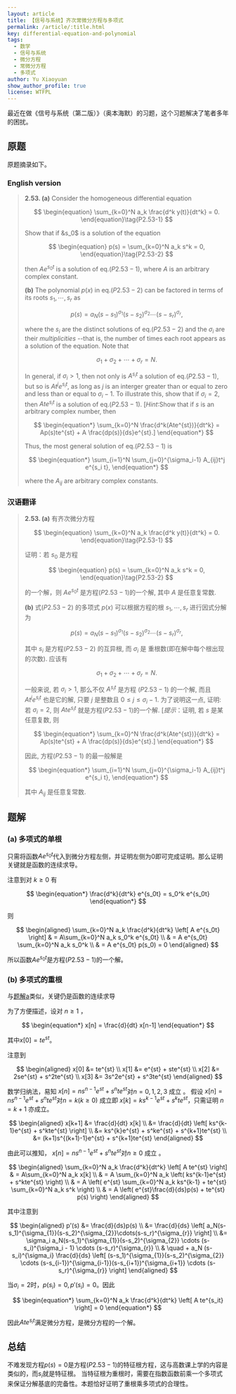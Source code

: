 ```yaml
---
layout: article
title: 【信号与系统】齐次常微分方程与多项式
permalink: /article/:title.html
key: differential-equation-and-polynomial
tags: 
  - 数学
  - 信号与系统
  - 微分方程
  - 常微分方程
  - 多项式
author: Yu Xiaoyuan
show_author_profile: true
license: WTFPL
---
```


最近在做《信号与系统（第二版）》（奥本海默）的习题，这个习题解决了笔者多年的困扰。

<!--more-->

## 原题

原题摘录如下。

### English version

>**2.53. (a)** Consider the homogeneous differential equation
>
>$$
>\begin{equation}
>    \sum_{k=0}^N a_k \frac{d^k y(t)}{dt^k} = 0.
>\end{equation}\tag{P2.53-1}
>$$
>
>Show that if &s_0$ is a solution of the equation
>
>$$
>\begin{equation}
>    p(s) = \sum_{k=0}^N a_k s^k = 0,
>\end{equation}\tag{P2.53-2}
>$$
>
>then $Ae^{s_0t}$ is a solution of eq.$(P2.53-1)$, where $A$ is an arbitrary complex constant.
>
>**(b)** The polynomial $p(x)$ in eq.$(P2.53-2)$ can be factored in terms of its roots $s_1,\cdots,s_r$ as
>
>$$
>\begin{equation*}
>    p(s) = a_N(s-s_1)^{\sigma_{1}}(s-s_2)^{\sigma_{2}}\cdots(s-s_r)^{\sigma_{r}} ,
>\end{equation*}
>$$
>
>where the $s_i$ are the distinct solutions of eq.$(P2.53-2)$ and the $\sigma_i$ are their *multiplicities*
>--that is, the number of times each root appears as a solution of the equation. Note that
>
>$$
>\begin{equation*}
>    \sigma_1 + \sigma_2 + \cdots + \sigma_r = N.
>\end{equation*}
>$$
>
>In general, if $\sigma_i > 1$, then not only is $A^{s_i t}$ a solution of eq.$(P2.53-1)$,
>but so is $At^je^{s_it}$, as long as $j$ is an interger greater than or equal to zero and less than or equal to $\sigma_i-1$.
>To illustrate this, show that if $\sigma_i=2$, then $Ate^{s_it}$ is a solution of eq.$(P2.53-1)$.
>[*Hint*:Show that if $s$ is an arbitrary complex number, then
>
>$$
>\begin{equation*}
>    \sum_{k=0}^N \frac{d^k(Ate^{st})}{dt^k} = Ap(s)te^{st} + A \frac{dp(s)}{ds}e^{st}.]
>\end{equation*}
>$$
>
>Thus, the most general solution of eq.$(P2.53-1)$ is
>
>$$
>\begin{equation*}
>    \sum_{i=1}^N \sum_{j=0}^{\sigma_i-1} A_{ij}t^j e^{s_i t},
>\end{equation*}
>$$
>
>where the $A_{ij}$ are arbitrary complex constants.

### 汉语翻译

>**2.53. (a)** 有齐次微分方程
>
>$$
>\begin{equation}
>    \sum_{k=0}^N a_k \frac{d^k y(t)}{dt^k} = 0.
>\end{equation}\tag{P2.53-1}
>$$
>
>证明：若 $s_0$ 是方程
>
>$$
>\begin{equation}
>    p(s) = \sum_{k=0}^N a_k s^k = 0,
>\end{equation}\tag{P2.53-2}
>$$
>
>的一个解，则 $Ae^{s_0t}$ 是方程$(P2.53-1)$的一个解, 其中 $A$ 是任意复常数.
>
>**(b)** 式$(P2.53-2)$ 的多项式 $p(x)$ 可以根据方程的根 $s_1,\cdots,s_r$ 进行因式分解为
>
>$$
>\begin{equation*}
>    p(s) = a_N(s-s_1)^{\sigma_{1}}(s-s_2)^{\sigma_{2}}\cdots(s-s_r)^{\sigma_{r}} ,
>\end{equation*}
>$$
>
>其中 $s_i$ 是方程$(P2.53-2)$ 的互异根, 而 $\sigma_i$ 是 重根数(即在解中每个根出现的次数). 应该有
>
>$$
>\begin{equation*}
>    \sigma_1 + \sigma_2 + \cdots + \sigma_r = N.
>\end{equation*}
>$$
>
>一般来说, 若 $\sigma_i > 1$, 那么不仅 $A^{s_i t}$ 是方程 $(P2.53-1)$ 的一个解,
>而且 $At^je^{s_it}$ 也是它的解, 只要 $j$ 是整数且 $0 \leq j \leq \sigma_i-1$.
>为了说明这一点, 证明: 若 $\sigma_i=2$, 则 $Ate^{s_it}$ 就是方程$(P2.53-1)$的一个解.
>[*提示*：证明, 若 $s$ 是某任意复数, 则
>
>$$
>\begin{equation*}
>    \sum_{k=0}^N \frac{d^k(Ate^{st})}{dt^k} = Ap(s)te^{st} + A \frac{dp(s)}{ds}e^{st}.]
>\end{equation*}
>$$
>
>因此, 方程$(P2.53-1)$ 的最一般解是
>
>$$
>\begin{equation*}
>    \sum_{i=1}^N \sum_{j=0}^{\sigma_i-1} A_{ij}t^j e^{s_i t},
>\end{equation*}
>$$
>
>其中 $A_{ij}$ 是任意复常数.

## 题解

### **(a)** 多项式的单根

只需将函数$A e^{s_0t}$代入到微分方程左侧，并证明左侧为$0$即可完成证明。那么证明关键就是函数的连续求导。

注意到对 $k\geq 0$ 有

$$
\begin{equation*}
    \frac{d^k}{dt^k} e^{s_0t} = s_0^k e^{s_0t}
\end{equation*}
$$

则

<!-- $$
\begin{equation*}
    \sum_{k=0}^N a_k \frac{d^k}{dt^k} \left[ A e^{s_0t} \right] = A\sum_{k=0}^N a_k s_0^k e^{s_0t}
\end{equation*}
$$ -->

$$
\begin{aligned}
    \sum_{k=0}^N a_k \frac{d^k}{dt^k} \left[ A e^{s_0t} \right] & = A\sum_{k=0}^N a_k s_0^k e^{s_0t} \\
    & = A e^{s_0t} \sum_{k=0}^N a_k s_0^k \\
    & = A e^{s_0t} p(s_0) = 0
\end{aligned}
$$

所以函数$A e^{s_0t}$是方程$(P2.53-1)$的一个解。

### **(b)** 多项式的重根

与[题解a](#a-多项式的单根)类似，关键仍是函数的连续求导

为了方便描述，设对 $n \geq 1$ ，

$$
\begin{equation*}
    x[n] = \frac{d}{dt} x[n-1]
\end{equation*}
$$

其中$x[0] = te^{st}$。

注意到

$$
\begin{aligned}
    x[0] &= te^{st} \\
    x[1] &= e^{st} + ste^{st} \\
    x[2] &= 2se^{st} + s^2te^{st} \\
    x[3] &= 3s^2e^{st} + s^3te^{st}
\end{aligned}
$$

数学归纳法，易知 $x[n] = ns^{n-1}e^{st} + s^nte^{st}$对$n=0,1,2,3$ 成立 。
假设 $x[n] = ns^{n-1}e^{st} + s^nte^{st}$对$n=k(k\geq 0)$ 成立即 $x[k] = ks^{k-1}e^{st} + s^kte^{st}$，只需证明 $n=k+1$ 亦成立。

$$
\begin{aligned}
    x[k+1] &= \frac{d}{dt} x[k] \\
    &= \frac{d}{dt} \left[ ks^{k-1}e^{st} + s^kte^{st} \right] \\
    &= ks^{k}e^{st} + s^ke^{st} + s^{k+1}te^{st} \\
    &= (k+1)s^{(k+1)-1}e^{st} + s^{k+1}te^{st}
\end{aligned}
$$

由此可以推知， $x[n] = ns^{n-1}e^{st} + s^nte^{st}$对$n \geq 0$ 成立 。

$$
\begin{aligned}
    \sum_{k=0}^N a_k \frac{d^k}{dt^k} \left[ A te^{st} \right] & = A\sum_{k=0}^N a_k x[k] \\
    & = A \sum_{k=0}^N a_k \left( ks^{k-1}e^{st} + s^kte^{st} \right) \\
    & = A \left( e^{st} \sum_{k=0}^N a_k ks^{k-1} + te^{st} \sum_{k=0}^N a_k s^k \right) \\
    & = A \left( e^{st}\frac{d}{ds}p(s) + te^{st} p(s) \right)
\end{aligned}
$$

其中注意到

$$
\begin{aligned}
    p'(s) &= \frac{d}{ds}p(s) \\
    &= \frac{d}{ds} \left[ a_N(s-s_1)^{\sigma_{1}}(s-s_2)^{\sigma_{2}}\cdots(s-s_r)^{\sigma_{r}} \right] \\
    &= \sigma_i a_N(s-s_1)^{\sigma_{1}}(s-s_2)^{\sigma_{2}} \cdots (s-s_i)^{\sigma_i - 1} \cdots (s-s_r)^{\sigma_{r}} \\
    & \quad + a_N (s-s_i)^{\sigma_i} \frac{d}{ds} \left[ (s-s_1)^{\sigma_{1}}(s-s_2)^{\sigma_{2}} \cdots (s-s_{i-1})^{\sigma_{i-1}}(s-s_{i+1})^{\sigma_{i+1}} \cdots (s-s_r)^{\sigma_{r}} \right]
\end{aligned}
$$

当$\sigma_i=2$时，$p(s_i) = 0, p'(s_i) = 0$。因此

$$
\begin{equation*}
    \sum_{k=0}^N a_k \frac{d^k}{dt^k} \left[ A te^{s_it} \right] = 0
\end{equation*}
$$

因此$A te^{s_it}$满足微分方程，是微分方程的一个解。

## 总结

不难发现方程$p(s)=0$是方程$(P2.53-1)$的特征根方程，这与高数课上学的内容是类似的，而$s_i$就是特征根。
当特征根为重根时，需要在指数函数前乘一个多项式来保证分解基底的完备性。本题恰好证明了重根乘多项式的合理性。
